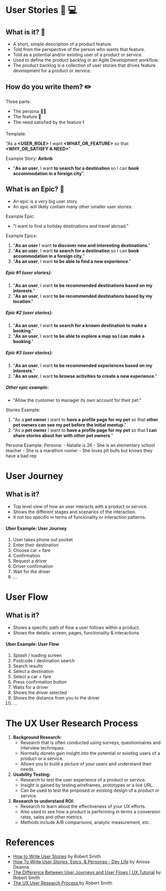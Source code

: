 # User Stories :information_desk_person: :computer:

## What is it? :speech_balloon:

- A short, simple description of a product feature.
- Told from the perspective of the person who wants that feature.
- Told as a potential and/or existing user of a product or service.
- Used to define the product backlog in an Agile Development workflow.
- The product backlog is a collection of user stories that drives feature development for a product or service.

## How do you write them? :pencil2:
Three parts:
- The persona :ok_woman:
- The feature :hammer:
- The need satisfied by the feature :exclamation:

Template:

"As a __<USER_ROLE>__ I want __<WHAT_OR_FEATURE>__ so that __<WHY_OR_SATISFY A NEED>__"

Example Story: **Airbnb**
- "**As an user**, I want **to search for a destination** so I can **book accommodation in a foreign city**".

## What is an Epic? :speech_balloon:
- An epic is a very big user story.
- An epic will likely contain many other smaller user stories.

Example Epic:
- "I want to find a holiday destinations and travel abroad."

Example Epics:
1. "**As an user** I want **to discover new and interesting destinations**."
2. "**As an user**, I want **to search for a destination** so I can **book accommodation in a foreign city**."
3. "**As an user**, I want **to be able to find a new experience**."

##### Epic #1 (user stories):
1. "**As an user**, I want **to be recommended destinations based on my interests**."
2. "**As an user**, I want **to be recommended destinations based by my location**."

##### Epic #2 (user stories):
1. "**As an user**, I want **to search for a known destination to make a booking**."
2. "**As an user**, I want **to be able to explore a map so I can make a booking**."

##### Epic #3 (user stories):
1. "**As an user**, I want **to be recommended experiences based on my interests**."
2. "**As an user**, I want **to browse activities to create a new experience**."

##### Other epic example:
- "Allow the customer to manager its own account for their pet."

Stories Example:
1. "As a **pet owner** I want to **have a profile page for my pet** so that **other pet owners can see my pet before the initial meetup**."
2. "As a **pet owner** I want to **have a profile page for my pet** so that **I can share stories about her with other pet owners**."


Persona Example:
	Persona:
		- Natalie is 26
		- She is an elementary school teacher
		- She is a marathon runner
		- She loves pit bulls but knows they have a bad rep


# User Journey

## What is it?
- Top level view of how an user interacts with a product or service.
- Shows the different stages and scenarios of the interaction.
- It not too specific in terms of funcionality or interaction patterns.

#### Uber Example: User Journey
1. User takes phone out pocket
2. Enter their destination
3. Choose car + fare
4. Confirmation
5. Request a driver
6. Driver confirmation
7. Wait for the driver
8. ...

# User Flow

## What is it?
- Shows a specific path of flow a user follows within a product.
- Shows the details: screen, pages, functionality & interactions.

#### Uber Example: User Flow
1. Splash / loading screen
2. Postcode / destination search
3. Search results
4. Select a destination
5. Select a car + fare
6. Press confirmation button
7. Waits for a driver
8. Shows the driver selected
9. Shows the distance from you to the driver
10. ...

# The UX User Research Process
1. **Background Research:**
   - Research that is often conducted using surveys, questionnaires and interview techniques.
   - Normally doneto gain insight into the potential or existing users of a product or a service.
   - Allows you to build a picture of your users and understand their needs.
2. **Usability Testing:**
   - Research to test the user experience of a product or service.
   - Insight is gained by testing wireframes, prototypes or a live URL.
   - Can be used to test the proposed or existing design of a product or service.
3. **Research to understand ROI:**
   - Research to learn about the effectiveness of your UX efforts.
   - Also used to see how a product is performing in terms a conversion rates, sales and other metrics.
   - Methods include A/B comparisons, analytic measurement, etc.

# References
- [How to Write User Stories](https://www.youtube.com/watch?v=eYZ8vBXL1kk) by Robert Smith
- [How To Write User Stories, Epics, & Personas - Dev Life](https://www.youtube.com/watch?v=Fw98L-kcRpc&list=PLmbaYWhnH6XtT-W5UdYUBc_ngqlUFO294&index=4&t=0s) by Anissa Deanna
- [The Difference Between User Journeys and User Flows | UX Tutorial](https://www.youtube.com/watch?v=-MqBBvw6wBY&list=PLmbaYWhnH6XtnuZKt-CNx4psgQyTqwMq8&index=2&t=0s) by Robert Smith
- [The UX User Research Process
](https://www.youtube.com/watch?v=A2DdLAxvBiU) by Robert Smith